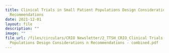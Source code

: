 ```yaml
---
title: Clinical Trials in Small Patient Populations Design Considerations n
  Recommendations
date: 2021-12-01
layout: file
description: ""
image: ""
file_url: /files/circulars/CRIO Newsletter/2_TTSH_CRIO_Clinical Trials in Small Patient
  Populations Design Considerations n Recommendations - combined.pdf
---
```

